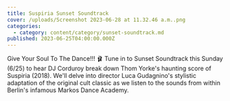 ```yaml
---
title: Suspiria Sunset Soundtrack
cover: /uploads/Screenshot 2023-06-28 at 11.32.46 a.m..png
categories:
  - category: content/category/sunset-soundtrack.md
published: 2023-06-25T04:00:00.000Z
---
```


Give Your Soul To The Dance!!! 🩰 Tune in to Sunset Soundtrack this Sunday (6/25) to hear DJ Corduroy break down Thom Yorke's haunting score of Suspiria (2018). We'll delve into director Luca Gudagnino's stylistic adaptation of the original cult classic as we listen to the sounds from within Berlin's infamous Markos Dance Academy.
